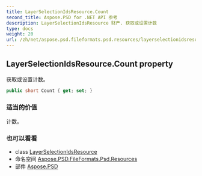 ```yaml
---
title: LayerSelectionIdsResource.Count
second_title: Aspose.PSD for .NET API 参考
description: LayerSelectionIdsResource 财产. 获取或设置计数
type: docs
weight: 20
url: /zh/net/aspose.psd.fileformats.psd.resources/layerselectionidsresource/count/
---
```

## LayerSelectionIdsResource.Count property

获取或设置计数。

```csharp
public short Count { get; set; }
```

### 适当的价值

计数。

### 也可以看看

* class [LayerSelectionIdsResource](../)
* 命名空间 [Aspose.PSD.FileFormats.Psd.Resources](../../layerselectionidsresource/)
* 部件 [Aspose.PSD](../../../)


